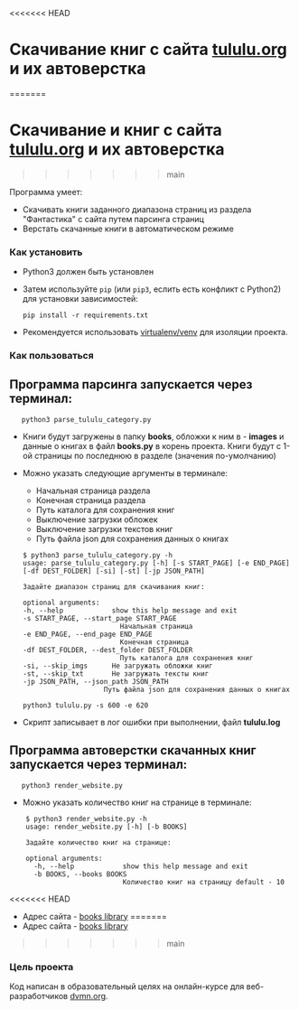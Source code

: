 <<<<<<< HEAD
# Скачивание книг с сайта [tululu.org](https://tululu.org/) и их автоверстка
=======
# Скачивание и книг с сайта [tululu.org](https://tululu.org/) и их автоверстка
>>>>>>> main

Программа умеет: 
- Скачивать книги заданного диапазона страниц из раздела "Фантастика" с сайта путем парсинга страниц
- Верстать скачанные книги в автоматическом режиме

### Как установить

- Python3 должен быть установлен
- Затем используйте `pip` (или `pip3`, еслить есть конфликт с Python2) для установки зависимостей: 
    ```
    pip install -r requirements.txt
    ```

- Рекомендуется использовать [virtualenv/venv](https://docs.python.org/3/library/venv.html) для изоляции проекта.


### Как пользоваться
## Программа парсинга запускается через терминал:

```
   python3 parse_tululu_category.py
```
- Книги будут загружены в папку **books**, обложки к ним в - **images** и данные о книгах в файл **books.py** в корень проекта. Книги будут с 1-ой страницы по последнюю в разделе (значения по-умолчанию)

- Можно указать следующие аргументы в терминале:
    - Начальная страница раздела
    - Конечная страница раздела
    - Путь каталога для сохранения книг
    - Выключение загрузки обложек
    - Выключение загрузки текстов книг
    - Путь файла json для сохранения данных о книгах

    ```
    $ python3 parse_tululu_category.py -h
    usage: parse_tululu_category.py [-h] [-s START_PAGE] [-e END_PAGE] [-df DEST_FOLDER] [-si] [-st] [-jp JSON_PATH]

    Задайте диапазон страниц для скачивания книг:

    optional arguments:
    -h, --help            show this help message and exit
    -s START_PAGE, --start_page START_PAGE
                            Начальная страница
    -e END_PAGE, --end_page END_PAGE
                            Конечная страница
    -df DEST_FOLDER, --dest_folder DEST_FOLDER
                            Путь каталога для сохранения книг
    -si, --skip_imgs      Не загружать обложки книг
    -st, --skip_txt       Не загружать тексты книг
    -jp JSON_PATH, --json_path JSON_PATH
                        Путь файла json для сохранения данных о книгах
    ```
    
    ``` 
    python3 tululu.py -s 600 -e 620
    ```

- Скрипт записывает в лог ошибки при выполнении, файл **tululu.log**

## Программа автоверстки скачанных книг запускается через терминал:

```
   python3 render_website.py
```

- Можно указать количество книг на странице в терминале:
```
    $ python3 render_website.py -h
    usage: render_website.py [-h] [-b BOOKS]

    Задайте количество книг на странице:

    optional arguments:
      -h, --help            show this help message and exit
      -b BOOKS, --books BOOKS
                            Количество книг на страницу default - 10 
```
<<<<<<< HEAD
- Адрес сайта - [books library](https://shatskv.github.io/library_parser/pages/index1.html) 
=======
- Адрес сайта - [books library](https://shatskv.github.io/library_parser/pages/index4.html) 
>>>>>>> main

### Цель проекта

Код написан в образовательный целях на онлайн-курсе для веб-разработчиков [dvmn.org](https://dvmn.org/).

